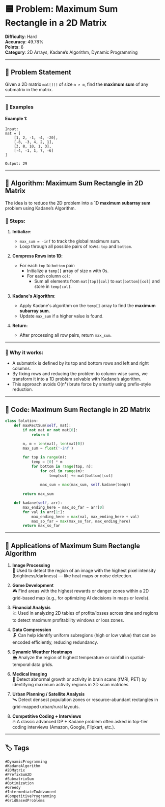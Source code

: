 # 🟦 Problem: Maximum Sum Rectangle in a 2D Matrix

**Difficulty**: Hard  
**Accuracy**: 49.78%  
**Points**: 8  
**Category**: 2D Arrays, Kadane’s Algorithm, Dynamic Programming

---

## 📘 Problem Statement

Given a 2D matrix `mat[][]` of size `n × m`, find the **maximum sum** of any submatrix in the matrix.

---

### 🧾 Examples

#### Example 1:
```text
Input:
mat = [
    [1, 2, -1, -4, -20],
    [-8, -3, 4, 2, 1],
    [3, 8, 10, 1, 3],
    [-4, -1, 1, 7, -6]
]

Output: 29
```
---
## 🧠 Algorithm: Maximum Sum Rectangle in 2D Matrix

The idea is to reduce the 2D problem into a 1D **maximum subarray sum** problem using Kadane’s Algorithm.

### 🔁 Steps:

1. **Initialize**:
   - `max_sum = -inf` to track the global maximum sum.
   - Loop through all possible pairs of rows: `top` and `bottom`.

2. **Compress Rows into 1D**:
   - For each `top` to `bottom` pair:
     - Initialize a `temp[]` array of size `m` with 0s.
     - For each column `col`:
       - Sum all elements from `mat[top][col]` to `mat[bottom][col]` and store in `temp[col]`.

3. **Kadane's Algorithm**:
   - Apply Kadane's algorithm on the `temp[]` array to find the **maximum subarray sum**.
   - Update `max_sum` if a higher value is found.

4. **Return**:
   - After processing all row pairs, return `max_sum`.

---

### 🔎 Why it works:

- A submatrix is defined by its top and bottom rows and left and right columns.
- By fixing rows and reducing the problem to column-wise sums, we transform it into a 1D problem solvable with Kadane’s algorithm.
- This approach avoids O(n⁴) brute force by smartly using prefix-style reduction.

---
## 🧾 Code: Maximum Sum Rectangle in 2D Matrix

```python
class Solution:
    def maxRectSum(self, mat):
        if not mat or not mat[0]:
            return 0
        
        n, m = len(mat), len(mat[0])
        max_sum = float('-inf')

        for top in range(n):
            temp = [0] * m
            for bottom in range(top, n):
                for col in range(m):
                    temp[col] += mat[bottom][col]
                
                max_sum = max(max_sum, self.kadane(temp))
        
        return max_sum

    def kadane(self, arr):
        max_ending_here = max_so_far = arr[0]
        for val in arr[1:]:
            max_ending_here = max(val, max_ending_here + val)
            max_so_far = max(max_so_far, max_ending_here)
        return max_so_far
```
----
## 🚀 Applications of Maximum Sum Rectangle Algorithm

1. **Image Processing**  
   📸 Used to detect the region of an image with the highest pixel intensity (brightness/darkness) — like heat maps or noise detection.

2. **Game Development**  
   🎮 Find areas with the highest rewards or danger zones within a 2D grid-based map (e.g., for optimizing AI decisions in maps or levels).

3. **Financial Analysis**  
   💹 Used in analyzing 2D tables of profits/losses across time and regions to detect maximum profitability windows or loss zones.

4. **Data Compression**  
   🗜️ Can help identify uniform subregions (high or low value) that can be encoded efficiently, reducing redundancy.

5. **Dynamic Weather Heatmaps**  
   🌦️ Analyze the region of highest temperature or rainfall in spatial-temporal data grids.

6. **Medical Imaging**  
   🧠 Detect abnormal growth or activity in brain scans (fMRI, PET) by identifying maximum activity regions in 2D scan matrices.

7. **Urban Planning / Satellite Analysis**  
   🛰️ Detect densest population zones or resource-abundant rectangles in grid-mapped urban/rural layouts.

8. **Competitive Coding + Interviews**  
   🔥 A classic advanced DP + Kadane problem often asked in top-tier coding interviews (Amazon, Google, Flipkart, etc.).

---
## 🏷️ Tags

`#DynamicProgramming`  
`#KadaneAlgorithm`  
`#2DMatrix`  
`#PrefixSum2D`  
`#SubmatrixSum`  
`#Optimization`  
`#Greedy`  
`#IntermediateToAdvanced`  
`#CompetitiveProgramming`  
`#GridBasedProblems`
